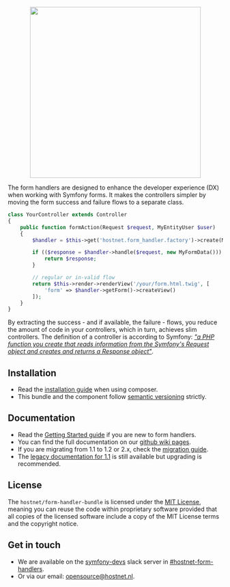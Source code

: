 <p align="center"><a href="http://www.hostnet.nl" target="_blank">
    <img width="400" src="https://www.hostnet.nl/images/hostnet.svg">
</a></p>


The form handlers are designed to enhance the developer experience (DX) when
working with Symfony forms. It makes the controllers simpler by moving the form
success and failure flows to a separate class.

```php
class YourController extends Controller
{
    public function formAction(Request $request, MyEntityUser $user)
    {
        $handler = $this->get('hostnet.form_handler.factory')->create(MyFormHandler::class);

        if (($response = $handler->handle($request, new MyFormData())) instanceof RedirectResponse) {
            return $response;
        }

        // regular or in-valid flow
        return $this->render->renderView('/your/form.html.twig', [
            'form' => $handler->getForm()->createView()
        ]);
    }
}
```

By extracting the success - and if available, the failure - flows, you reduce
the amount of code in your controllers, which in turn, achieves slim
controllers. The definition of a controller is according to Symfony: _["a PHP 
function you create that reads information from the Symfony's Request object 
and creates and returns a Response object"](http://symfony.com/doc/current/controller.html)_. 

Installation
------------
 * Read the [installation guide](https://github.com/hostnet/form-handler-bundle/wiki/Installation)
   when using composer.
 * This bundle and the component follow [semantic versioning](http://semver.org/) strictly.

Documentation
-------------
 * Read the [Getting Started guide](https://github.com/hostnet/form-handler-bundle/wiki/Getting-Started-With-Form-Handlers) if you are new to form handlers.
 * You can find the full documentation on our [github wiki pages](https://github.com/hostnet/form-handler-bundle/wiki).
 * If you are migrating from 1.1 to 1.2 or 2.x, check the [migration guide](https://github.com/hostnet/form-handler-bundle/wiki/Migration-towards-2.x).
 * The [legacy documentation for 1.1](https://github.com/hostnet/form-handler-bundle/wiki/Legacy-Readme)
   is still available but upgrading is recommended.

License
-------------
The `hostnet/form-handler-bundle` is licensed under the [MIT License](https://github.com/hostnet/form-handler-bundle/blob/master/LICENSE), meaning you can reuse the code within proprietary software provided that all copies of the licensed software include a copy of the MIT License terms and the copyright notice.

Get in touch
------------
 * We are available on the [symfony-devs](https://slackinvite.me/to/symfony-devs)
   slack server in [#hostnet-form-handlers](https://symfony-devs.slack.com/messages/C3SJH42QP).
 * Or via our email: opensource@hostnet.nl.
